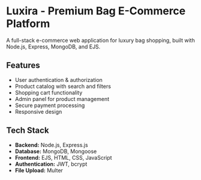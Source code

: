 # Luxira - Premium Bag E-Commerce Platform

A full-stack e-commerce web application for luxury bag shopping, built with Node.js, Express, MongoDB, and EJS.

## Features
- User authentication & authorization
- Product catalog with search and filters
- Shopping cart functionality
- Admin panel for product management
- Secure payment processing
- Responsive design

## Tech Stack
- **Backend:** Node.js, Express.js
- **Database:** MongoDB, Mongoose
- **Frontend:** EJS, HTML, CSS, JavaScript
- **Authentication:** JWT, bcrypt
- **File Upload:** Multer